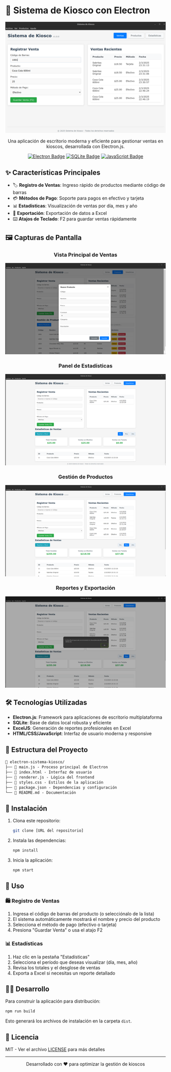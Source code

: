 # 🏪 Sistema de Kiosco con Electron

<div align="center">

![Sistema de Kiosco](public/main-dashboard.png)

Una aplicación de escritorio moderna y eficiente para gestionar ventas en kioscos, desarrollada con Electron.js.

[![Electron Badge](https://img.shields.io/badge/Electron-47848F?style=for-the-badge&logo=electron&logoColor=white)]()
[![SQLite Badge](https://img.shields.io/badge/SQLite-003B57?style=for-the-badge&logo=sqlite&logoColor=white)]()
[![JavaScript Badge](https://img.shields.io/badge/JavaScript-F7DF1E?style=for-the-badge&logo=javascript&logoColor=black)]()

</div>

## ✨ Características Principales

- 🏷️ **Registro de Ventas**: Ingreso rápido de productos mediante código de barras
- 💳 **Métodos de Pago**: Soporte para pagos en efectivo y tarjeta
- 📊 **Estadísticas**: Visualización de ventas por día, mes y año
- 📑 **Exportación**: Exportación de datos a Excel
- ⌨️ **Atajos de Teclado**: F2 para guardar ventas rápidamente

## 🖼️ Capturas de Pantalla

<div align="center">

### Vista Principal de Ventas
![Vista Principal](public/sales-view.png)

### Panel de Estadísticas
![Estadísticas](public/statistics-panel.png)

### Gestión de Productos
![Productos](public/product-management.png)

### Reportes y Exportación
![Reportes](public/reports-export.png)

</div>

## 🛠️ Tecnologías Utilizadas

- **Electron.js**: Framework para aplicaciones de escritorio multiplataforma
- **SQLite**: Base de datos local robusta y eficiente
- **ExcelJS**: Generación de reportes profesionales en Excel
- **HTML/CSS/JavaScript**: Interfaz de usuario moderna y responsive

## 📁 Estructura del Proyecto

```
📂 electron-sistema-kiosco/
├── 📄 main.js - Proceso principal de Electron
├── 📄 index.html - Interfaz de usuario
├── 📄 renderer.js - Lógica del frontend
├── 📄 styles.css - Estilos de la aplicación
├── 📄 package.json - Dependencias y configuración
└── 📄 README.md - Documentación
```

## 🚀 Instalación

1. Clona este repositorio:
   ```bash
   git clone [URL del repositorio]
   ```

2. Instala las dependencias:
   ```bash
   npm install
   ```

3. Inicia la aplicación:
   ```bash
   npm start
   ```

## 📖 Uso

### 🛍️ Registro de Ventas

1. Ingresa el código de barras del producto (o selecciónalo de la lista)
2. El sistema automáticamente mostrará el nombre y precio del producto
3. Selecciona el método de pago (efectivo o tarjeta)
4. Presiona "Guardar Venta" o usa el atajo F2

### 📊 Estadísticas

1. Haz clic en la pestaña "Estadísticas"
2. Selecciona el período que deseas visualizar (día, mes, año)
3. Revisa los totales y el desglose de ventas
4. Exporta a Excel si necesitas un reporte detallado

## 👨‍💻 Desarrollo

Para construir la aplicación para distribución:

```bash
npm run build
```

Esto generará los archivos de instalación en la carpeta `dist`.

## 📄 Licencia

MIT - Ver el archivo [LICENSE](LICENSE) para más detalles

---

<div align="center">
Desarrollado con ❤️ para optimizar la gestión de kioscos
</div>


